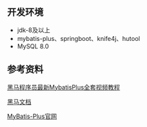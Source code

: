 ## 开发环境
+ jdk-8及以上
+ mybatis-plus、springboot、knife4j、hutool
+ MySQL 8.0

## 参考资料
[黑马程序员最新MybatisPlus全套视频教程](https://www.bilibili.com/video/BV1Xu411A7tL?p=1&vd_source=77a7c7836a8ff3bf371af45e184597c6)

[黑马文档](https://b11et3un53m.feishu.cn/wiki/PsyawI04ei2FQykqfcPcmd7Dnsc)

[MyBatis-Plus官网](https://baomidou.com/)